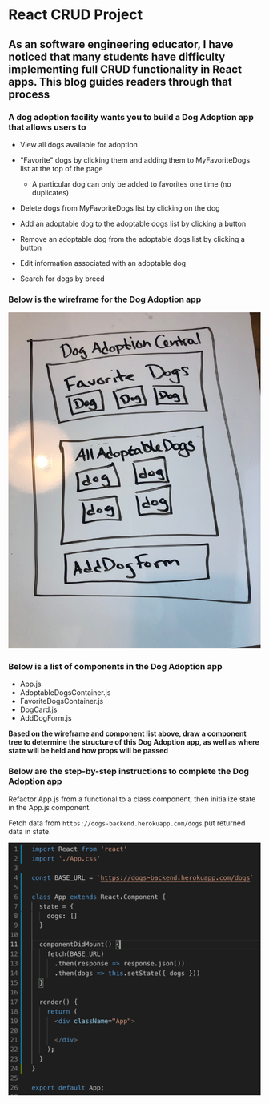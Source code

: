 # React CRUD Project #

## As an software engineering educator, I have noticed that many students have difficulty implementing full CRUD functionality in React apps. This blog guides readers through that process ##

### A dog adoption facility wants you to build a Dog Adoption app that allows users to ###

* View all dogs available for adoption

* "Favorite" dogs by clicking them and adding them to MyFavoriteDogs list at the top of the page
  * A particular dog can only be added to favorites one time (no duplicates)

* Delete dogs from MyFavoriteDogs list by clicking on the dog

* Add an adoptable dog to the adoptable dogs list by clicking a button

* Remove an adoptable dog from the adoptable dogs list by clicking a button

* Edit information associated with an adoptable dog

* Search for dogs by breed

### Below is the wireframe for the Dog Adoption app ###

![App.js File](/readme-images/dog-app-wireframe.jpg)

### Below is a list of components in the Dog Adoption app ###

* App.js
* AdoptableDogsContainer.js
* FavoriteDogsContainer.js
* DogCard.js
* AddDogForm.js

**Based on the wireframe and component list above, draw a component tree to determine the structure of this Dog Adoption app, as well as where state will be held and how props will be passed**

### Below are the step-by-step instructions to complete the Dog Adoption app ###

Refactor App.js from a functional to a class component, then initialize state in the App.js component.

Fetch data from `https://dogs-backend.herokuapp.com/dogs` put returned data in state.

![App.js File](/readme-images/app-image.png)
